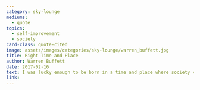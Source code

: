 ```yaml
---
category: sky-lounge
mediums:
  - quote
topics:
  - self-improvement
  - society
card-class: quote-cited
image: assets/images/categories/sky-lounge/warren_buffett.jpg
title: Right Time and Place
author: Warren Buffett
date: 2017-02-16
text: I was lucky enough to be born in a time and place where society values my talent, and gave me a good education to develop that talent, and set up the laws and the financial system to let me do what I love doing — and make a lot of money doing it. The least I can do is help pay for all that.
link:
---
```


